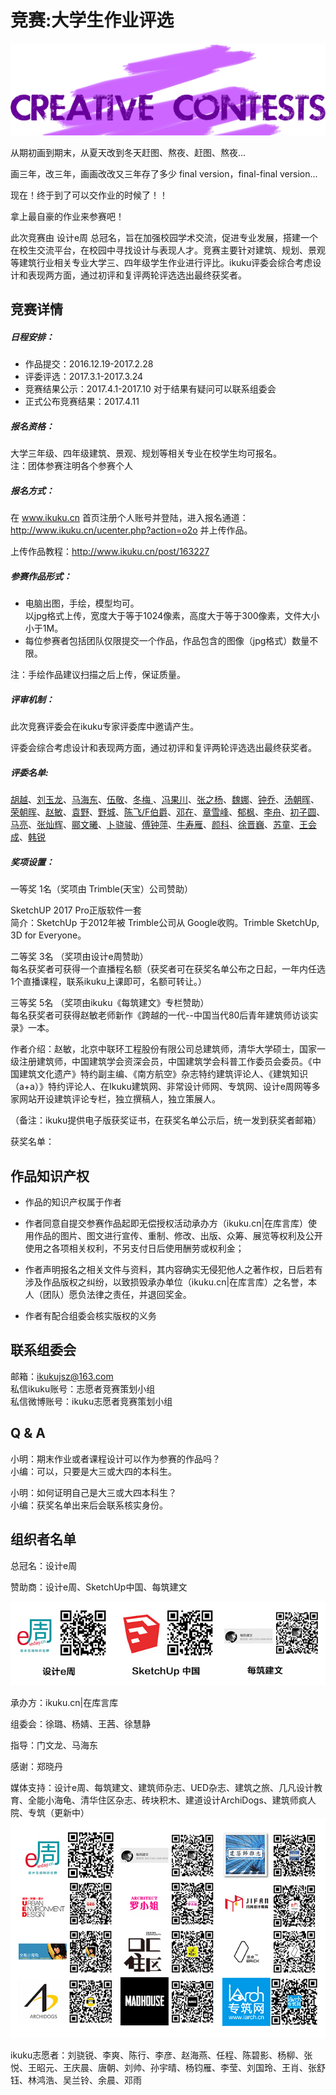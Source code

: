 # 竞赛:大学生作业评选  

![大学生作业评选](images/zypb.png)

从期初画到期末，从夏天改到冬天赶图、熬夜、赶图、熬夜...  

画三年，改三年，画画改改又三年存了多少 final version，final-final version...   

现在！终于到了可以交作业的时候了！！  

拿上最自豪的作业来参赛吧！  

此次竞赛由 设计e周 总冠名，旨在加强校园学术交流，促进专业发展，搭建一个在校生交流平台，在校园中寻找设计与表现人才。竞赛主要针对建筑、规划、景观等建筑行业相关专业大学三、四年级学生作业进行评比。ikuku评委会综合考虑设计和表现两方面，通过初评和复评两轮评选选出最终获奖者。

## 竞赛详情  

##### 日程安排：  
- 作品提交：2016.12.19-2017.2.28   
- 评委评选：2017.3.1-2017.3.24  
- 竞赛结果公示：2017.4.1-2017.10  对于结果有疑问可以联系组委会  
- 正式公布竞赛结果：2017.4.11  

##### 报名资格：  
大学三年级、四年级建筑、景观、规划等相关专业在校学生均可报名。  
注：团体参赛注明各个参赛个人  

##### 报名方式：  
在 www.ikuku.cn 首页注册个人账号并登陆，进入报名通道：http://www.ikuku.cn/ucenter.php?action=o2o 并上传作品。  

上传作品教程：http://www.ikuku.cn/post/163227  

##### 参赛作品形式：  
- 电脑出图，手绘，模型均可。  
  以jpg格式上传，宽度大于等于1024像素，高度大于等于300像素，文件大小小于1M。  
- 每位参赛者包括团队仅限提交一个作品，作品包含的图像（jpg格式）数量不限。  

注：手绘作品建议扫描之后上传，保证质量。  

##### 评审机制：  
此次竞赛评委会在ikuku专家评委库中邀请产生。  

评委会综合考虑设计和表现两方面，通过初评和复评两轮评选选出最终获奖者。  

##### 评委名单:  

[胡越](http://www.ikuku.cn/person/renwu-huyue)、[刘玉龙](http://www.ikuku.cn/person/renwu-liuyulong)、[马海东](http://www.ikuku.cn/user/1510)、[伍敬](http://www.ikuku.cn/user/1510)、[冬梅 ](http://www.ikuku.cn/person/renwu-dongmei-liuxiaochuan-bckj)、[冯果川](http://www.ikuku.cn/person/renwu-fengguochuan)、[张之杨](http://www.ikuku.cn/person/renwu-zhangzhiyang-junei-sheji)、[魏娜](http://www.ikuku.cn/person/weina-elevjianzhu-weiliweisheng)、[钟乔](http://www.ikuku.cn/person/renwu-zhongqiao-zhubo-jianzhu)、[汤朝晖](http://www.ikuku.cn/person/tangchaohui-yangxiaochuan-tystudio-zhuchiren)、[荣朝晖](http://www.ikuku.cn/person/rongchaohui-jiangyinshi-jianzhushejiyanjiuyuan-fuzongjingli)、[赵敏](http://www.ikuku.cn/person/zhaomineeeejianzhupinglunrendulizhuangaorenbeijingzhonglianhuangongchenggufenyouxiangongsizongjianzhushi)、[袁野](http://www.ikuku.cn/person/yuanyeeeeezhongguozhongjianshejijituanzongbufuzongjianzhushidiyizhuanyeshejiyanjiuyuanzongjianzhushia6jianzhugongzuoshizhuchijianzhushi)、[野城](http://www.ikuku.cn/person/yecheng-jiangbi-qingnian-jianzhushi)、[陈飞/F伯爵](http://www.ikuku.cn/user/1506)、[邓在](http://www.ikuku.cn/user/11505)、[章雪峰](http://www.ikuku.cn/person/chefei-zhangxuefeng-chaochengjianzhu-hehuoren)、[郁枫](http://www.ikuku.cn/person/yufengeeeezhongguojianzhukexueyanjiuyuanjianzhushejiyuanfuzonggongjianzhuchuangzuoshifuzhuren)、[李舟](http://www.ikuku.cn/user/5724)、[初子圆](http://www.ikuku.cn/user/thinkiair)、[马亮](http://www.ikuku.cn/person/maliang-morui-jianzhu-chuangshiren)、[张灿辉](http://www.ikuku.cn/user/zhangcanhui)、[郦文曦](http://www.ikuku.cn/person/weneeeelijianzhushejishiwusuozhuchijianzhushi)、[卜骁骏](http://www.ikuku.cn/person/bojunzhangjiyuaneeeeshijingjianzhushejishiwusuohehuoren)、[傅钟萍](http://www.ikuku.cn/user/5635)、[牛寿雁](http://www.ikuku.cn/user/niusy_cn)、[颜科](http://www.ikuku.cn/user/32327)、[徐晋巍](http://www.ikuku.cn/person/xujinwei-wenhuaguang-meidongjie-michuanjianzhu)、[苏童](http://www.ikuku.cn/person/sutong-jianzonge-2-4gongzuoshi-zhuren)、[王会成](http://www.ikuku.cn/name/11977)、[韩锐](http://www.ikuku.cn/name/11837)  

##### 奖项设置：  
一等奖 1名（奖项由 Trimble(天宝）公司赞助）  

SketchUP 2017 Pro正版软件一套  
简介：SketchUp 于2012年被 Trimble公司从 Google收购。Trimble SketchUp, 3D for Everyone。  

二等奖 3名 （奖项由设计e周赞助）  
每名获奖者可获得一个直播程名额（获奖者可在获奖名单公布之日起，一年内任选1个直播课程，联系ikuku上课即可，名额可转让。）  

三等奖 5名 （奖项由ikuku《每筑建文》专栏赞助）  
每名获奖者可获得赵敏老师新作《跨越的一代--中国当代80后青年建筑师访谈实录》一本。  

作者介绍：赵敏，北京中联环工程股份有限公司总建筑师，清华大学硕士，国家一级注册建筑师，中国建筑学会资深会员，中国建筑学会科普工作委员会委员。《中国建筑文化遗产》特约副主编、《南方航空》杂志特约建筑评论人、《建筑知识（a+a）》特约评论人、在Ikuku建筑网、非常设计师网、专筑网、设计e周网等多家网站开设建筑评论专栏，独立撰稿人，独立策展人。  

（备注：ikuku提供电子版获奖证书，在获奖名单公示后，统一发到获奖者邮箱） 

获奖名单：  



## 作品知识产权  
* 作品的知识产权属于作者  

* 作者同意自提交参赛作品起即无偿授权活动承办方（ikuku.cn|在库言库）使用作品的图片、图文进行宣传、重制、修改、出版、众筹、展览等权利及公开使用之各项相关权利，不另支付日后使用酬劳或权利金； 

* 作者声明报名之相关文件与资料，其内容确实无侵犯他人之著作权，日后若有涉及作品版权之纠纷，以致损毁承办单位（ikuku.cn|在库言库）之名誉，本人（团队）愿负法律之责任，并退回奖金。  

* 作者有配合组委会核实版权的义务  

## 联系组委会  
邮箱：ikukujsz@163.com  
私信ikuku账号：志愿者竞赛策划小组  
私信微博账号：ikuku志愿者竞赛策划小组  

## Q & A  

小明：期末作业或者课程设计可以作为参赛的作品吗？  
小编：可以，只要是大三或大四的本科生。  

小明：如何证明自己是大三或大四本科生？  
小编：获奖名单出来后会联系核实身份。  

## 组织者名单  
总冠名：设计e周  

赞助商：设计e周、SketchUp中国、每筑建文  

![sponsor](images/homework/sponsor.jpg)

承办方：ikuku.cn|在库言库  

组委会：徐璐、杨婧、王茜、徐慧静  

指导：门文龙、马海东  

感谢：郑晓丹  

媒体支持：设计e周、每筑建文、建筑师杂志、UED杂志、建筑之旅、几凡设计教育、全能小海龟、清华住区杂志、砖块积木、建道设计ArchiDogs、建筑师疯人院、专筑（更新中）    
![media](images/homework/media.jpg)


ikuku志愿者：刘骁锐、李爽、陈行、李彦、赵海燕、任程、陈碧影、杨柳、张悦、王昭元、王庆晨、唐朝、刘帅、孙宇晴、杨钧雁、李莹、刘国玲、王肖、张舒钰、林鸿浩、吴兰铃、余晨、邓雨  





